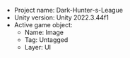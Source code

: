 <!-- UNITY CODE ASSIST INSTRUCTIONS START -->
- Project name: Dark-Hunter-s-League
- Unity version: Unity 2022.3.44f1
- Active game object:
  - Name: Image
  - Tag: Untagged
  - Layer: UI
<!-- UNITY CODE ASSIST INSTRUCTIONS END -->